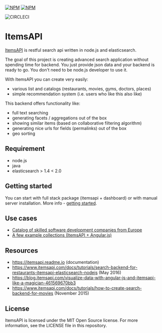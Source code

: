 [![NPM](https://nodei.co/npm/itemsapi.png?downloads=true&downloadRank=true)](https://nodei.co/npm/itemsapi/) [![NPM](https://nodei.co/npm-dl/itemsapi.png?months=6&height=3)](https://nodei.co/npm/itemsapi/)

![CIRCLECI](https://circleci.com/gh/itemsapi/itemsapi.png?circle-token=935dec2ee54b75370c904d110cbda8b9272860ee&style=shield)


# ItemsAPI 

<a href="https://www.itemsapi.com" target="_blank">ItemsAPI</a> is restful search api written in node.js and elasticsearch.

The goal of this project is creating advanced search application without spending time for backend. You just provide json data and your backend is ready to go. You don't need to be node.js developer to use it.

With ItemsAPI you can create very easily:
- various list and catalogs (restaurants, movies, gyms, doctors, places)
- simple recommendation system (i.e. users who like this also like)

This backend offers functionality like:
- full text searching
- generating facets / aggregations out of the box
- showing similar items (based on collaborative filtering algorithm)
- generating nice urls for fields (permalinks) out of the box
- geo sorting

## Requirement
- node.js
- java
- elasticsearch > 1.4 < 2.0 

## Getting started

You can start with full stack package (itemsapi + dashboard) or with manual server installation. 
More info - <a href="https://www.itemsapi.com/docs/getting-started" target="_blank">getting started</a>.

## Use cases
- <a href="http://devteams.co/" target="_blank">Catalog of skilled software development companies from Europe</a>
- <a href="http://app.itemsapi.com/" target="_blank">A few example collections (ItemsAPI + Angular.js)</a>


## Resources
- https://itemsapi.readme.io (documentation)
- https://www.itemsapi.com/docs/tutorials/search-backend-for-restaurants-itemsapi-elasticsearch-nodejs (May 2016)
- https://blog.itemsapi.com/visualize-data-with-angular-js-and-itemsapi-like-a-magician-461569670bb3
- https://www.itemsapi.com/docs/tutorials/how-to-create-search-backend-for-movies (November 2015)

## License
ItemsAPI is licensed under the MIT Open Source license. For more information, see the LICENSE file in this repository.
